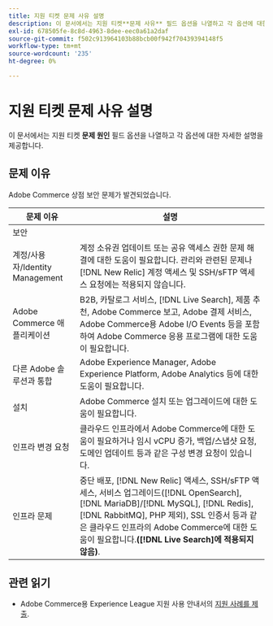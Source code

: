```yaml
---
title: 지원 티켓 문제 사유 설명
description: 이 문서에서는 지원 티켓**문제 사유** 필드 옵션을 나열하고 각 옵션에 대한 자세한 설명을 제공합니다.
exl-id: 678505fe-8c8d-4963-8dee-eec0a61a2daf
source-git-commit: f502c913964103b88bcb00f942f70439394148f5
workflow-type: tm+mt
source-wordcount: '235'
ht-degree: 0%

---
```


# 지원 티켓 문제 사유 설명

이 문서에서는 지원 티켓 **문제 원인** 필드 옵션을 나열하고 각 옵션에 대한 자세한 설명을 제공합니다.

## 문제 이유

<table class="tg">
<thead>
  <tr>
    <th><span style="font-weight:bold;font-style:normal">문제 이유</span></th>
    <th><span style="font-weight:700;font-style:normal">설명</span></th>
  </tr>
</thead>
<tbody>
  <tr>
    <td>보안</td>
    Adobe Commerce 상점 보안 문제가 발견되었습니다.</td>
  </tr>
  <tr>
    <td>계정/사용자/Identity Management</td>
    <td>계정 소유권 업데이트 또는 공유 액세스 권한 문제 해결에 대한 도움이 필요합니다. 관리와 관련된 문제나 [!DNL New Relic] 계정 액세스 및 SSH/sFTP 액세스 요청에는 적용되지 않습니다.</td>
  </tr>
  <tr>
    <td>Adobe Commerce 애플리케이션</td>
    <td>B2B, 카탈로그 서비스, [!DNL Live Search], 제품 추천, Adobe Commerce 보고, Adobe 결제 서비스, Adobe Commerce용 Adobe I/O Events 등을 포함하여 Adobe Commerce 응용 프로그램에 대한 도움이 필요합니다.</td>
  </tr>
  <tr>
    <td>다른 Adobe 솔루션과 통합</td>
    <td>Adobe Experience Manager, Adobe Experience Platform, Adobe Analytics 등에 대한 도움이 필요합니다.</td>
  </tr>
  <tr>
    <td>설치</td>
    <td>Adobe Commerce 설치 또는 업그레이드에 대한 도움이 필요합니다.</td>
  </tr>
  <tr>
    <td>인프라 변경 요청</td>
    <td>클라우드 인프라에서 Adobe Commerce에 대한 도움이 필요하거나 임시 vCPU 증가, 백업/스냅샷 요청, 도메인 업데이트 등과 같은 구성 변경 요청이 있습니다.</td>
  </tr>
  <tr>
    <td>인프라 문제</td>
    <td>중단 배포, [!DNL New Relic] 액세스, SSH/sFTP 액세스, 서비스 업그레이드([!DNL OpenSearch], [!DNL MariaDB]/[!DNL MySQL], [!DNL Redis], [!DNL RabbitMQ], PHP 제외), SSL 인증서 등과 같은 클라우드 인프라의 Adobe Commerce에 대한 도움이 필요합니다.<strong>([!DNL Live Search]에 적용되지 않음)</strong>.</td>
  </tr>  
</tbody>
</table>

## 관련 읽기

* Adobe Commerce용 Experience League 지원 사용 안내서의 [지원 사례를 제출](https://experienceleague.adobe.com/ko/docs/commerce-knowledge-base/kb/help-center-guide/magento-help-center-user-guide#support-case).
